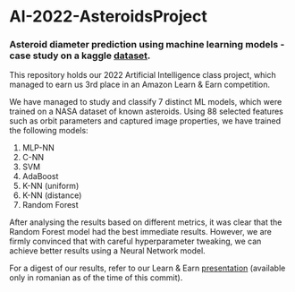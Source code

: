 # AI-2022-AsteroidsProject
### Asteroid diameter prediction using machine learning models - case study on a kaggle [dataset](https://www.kaggle.com/datasets/basu369victor/prediction-of-asteroid-diameter).
This repository holds our 2022 Artificial Intelligence class project, which managed to earn us 3rd place in an Amazon Learn & Earn competition.

We have managed to study and classify 7 distinct ML models, which were trained on a NASA dataset of known asteroids. Using 88 selected features such as orbit parameters and captured image properties, we have trained the following models:

1. MLP-NN
2. C-NN
3. SVM
4. AdaBoost
5. K-NN (uniform)
6. K-NN (distance)
7. Random Forest

After analysing the results based on different metrics, it was clear that the Random Forest model had the best immediate results. However, we are firmly convinced that with careful hyperparameter tweaking, we can achieve better results using a Neural Network model.

For a digest of our results, refer to our Learn & Earn [presentation](https://github.com/RaduStefan999/AI-2022-AsteroidsProject/blob/main/presentation_ro.pdf) (available only in romanian as of the time of this commit).
